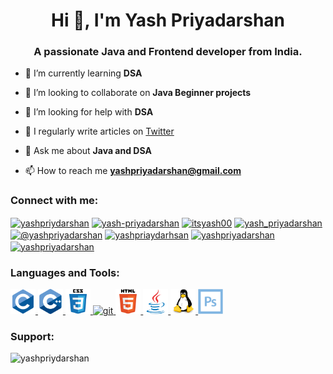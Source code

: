 <h1 align="center">Hi 👋, I'm Yash Priyadarshan</h1>
<h3 align="center">A passionate Java and Frontend developer from India.</h3>

- 🌱 I’m currently learning **DSA**

- 👯 I’m looking to collaborate on **Java Beginner projects**

- 🤝 I’m looking for help with **DSA**

- 📝 I regularly write articles on [Twitter](Twitter)

- 💬 Ask me about **Java and DSA**

- 📫 How to reach me **yashpriyadarshan@gmail.com**

<h3 align="left">Connect with me:</h3>
<p align="left">
<a href="https://twitter.com/yashpriydarshan" target="blank"><img align="center" src="https://raw.githubusercontent.com/rahuldkjain/github-profile-readme-generator/master/src/images/icons/Social/twitter.svg" alt="yashpriydarshan" height="30" width="40" /></a>
<a href="https://linkedin.com/in/yash-priyadarshan" target="blank"><img align="center" src="https://raw.githubusercontent.com/rahuldkjain/github-profile-readme-generator/master/src/images/icons/Social/linked-in-alt.svg" alt="yash-priyadarshan" height="30" width="40" /></a>
<a href="https://fb.com/itsyash00" target="blank"><img align="center" src="https://raw.githubusercontent.com/rahuldkjain/github-profile-readme-generator/master/src/images/icons/Social/facebook.svg" alt="itsyash00" height="30" width="40" /></a>
<a href="https://instagram.com/yash_priyadarshan" target="blank"><img align="center" src="https://raw.githubusercontent.com/rahuldkjain/github-profile-readme-generator/master/src/images/icons/Social/instagram.svg" alt="yash_priyadarshan" height="30" width="40" /></a>
<a href="https://hashnode.com/@yashpriyadarshan" target="blank"><img align="center" src="https://raw.githubusercontent.com/rahuldkjain/github-profile-readme-generator/master/src/images/icons/Social/hashnode.svg" alt="@yashpriyadarshan" height="30" width="40" /></a>
<a href="https://www.hackerrank.com/yashpriaydarhsan" target="blank"><img align="center" src="https://raw.githubusercontent.com/rahuldkjain/github-profile-readme-generator/master/src/images/icons/Social/hackerrank.svg" alt="yashpriaydarhsan" height="30" width="40" /></a>
<a href="https://www.leetcode.com/yashpriyadarshan" target="blank"><img align="center" src="https://raw.githubusercontent.com/rahuldkjain/github-profile-readme-generator/master/src/images/icons/Social/leet-code.svg" alt="yashpriyadarshan" height="30" width="40" /></a>
<a href="https://auth.geeksforgeeks.org/user/yashpriyadarshan" target="blank"><img align="center" src="https://raw.githubusercontent.com/rahuldkjain/github-profile-readme-generator/master/src/images/icons/Social/geeks-for-geeks.svg" alt="yashpriyadarshan" height="30" width="40" /></a>
</p>

<h3 align="left">Languages and Tools:</h3>
<p align="left"> <a href="https://www.cprogramming.com/" target="_blank" rel="noreferrer"> <img src="https://raw.githubusercontent.com/devicons/devicon/master/icons/c/c-original.svg" alt="c" width="40" height="40"/> </a> <a href="https://www.w3schools.com/cpp/" target="_blank" rel="noreferrer"> <img src="https://raw.githubusercontent.com/devicons/devicon/master/icons/cplusplus/cplusplus-original.svg" alt="cplusplus" width="40" height="40"/> </a> <a href="https://www.w3schools.com/css/" target="_blank" rel="noreferrer"> <img src="https://raw.githubusercontent.com/devicons/devicon/master/icons/css3/css3-original-wordmark.svg" alt="css3" width="40" height="40"/> </a> <a href="https://git-scm.com/" target="_blank" rel="noreferrer"> <img src="https://www.vectorlogo.zone/logos/git-scm/git-scm-icon.svg" alt="git" width="40" height="40"/> </a> <a href="https://www.w3.org/html/" target="_blank" rel="noreferrer"> <img src="https://raw.githubusercontent.com/devicons/devicon/master/icons/html5/html5-original-wordmark.svg" alt="html5" width="40" height="40"/> </a> <a href="https://www.java.com" target="_blank" rel="noreferrer"> <img src="https://raw.githubusercontent.com/devicons/devicon/master/icons/java/java-original.svg" alt="java" width="40" height="40"/> </a> <a href="https://www.linux.org/" target="_blank" rel="noreferrer"> <img src="https://raw.githubusercontent.com/devicons/devicon/master/icons/linux/linux-original.svg" alt="linux" width="40" height="40"/> </a> <a href="https://www.photoshop.com/en" target="_blank" rel="noreferrer"> <img src="https://raw.githubusercontent.com/devicons/devicon/master/icons/photoshop/photoshop-line.svg" alt="photoshop" width="40" height="40"/> </a> </p>

<h3 align="left">Support:</h3>
<p><a href="https://www.buymeacoffee.com/yashpriydarshan"> <img align="left" src="https://cdn.buymeacoffee.com/buttons/v2/default-yellow.png" height="50" width="210" alt="yashpriydarshan" /></a></p><br><br>
